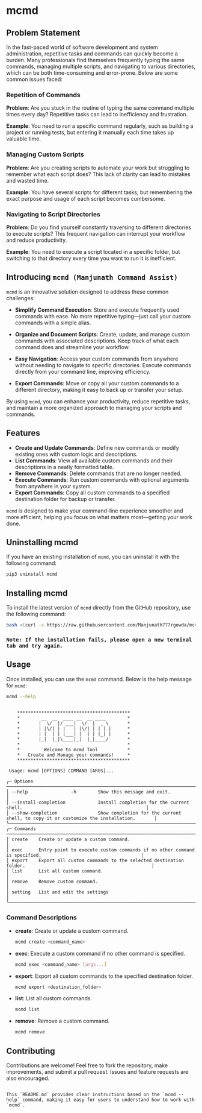 # mcmd

## Problem Statement

In the fast-paced world of software development and system administration, repetitive tasks and commands can quickly become a burden. Many professionals find themselves frequently typing the same commands, managing multiple scripts, and navigating to various directories, which can be both time-consuming and error-prone. Below are some common issues faced:

### Repetition of Commands

**Problem**: Are you stuck in the routine of typing the same command multiple times every day? Repetitive tasks can lead to inefficiency and frustration.

**Example**: You need to run a specific command regularly, such as building a project or running tests, but entering it manually each time takes up valuable time.

### Managing Custom Scripts

**Problem**: Are you creating scripts to automate your work but struggling to remember what each script does? This lack of clarity can lead to mistakes and wasted time.

**Example**: You have several scripts for different tasks, but remembering the exact purpose and usage of each script becomes cumbersome.

### Navigating to Script Directories

**Problem**: Do you find yourself constantly traversing to different directories to execute scripts? This frequent navigation can interrupt your workflow and reduce productivity.

**Example**: You need to execute a script located in a specific folder, but switching to that directory every time you want to run it is inefficient.

## Introducing `mcmd (Manjunath Command Assist)`

`mcmd` is an innovative solution designed to address these common challenges:

- **Simplify Command Execution**: Store and execute frequently used commands with ease. No more repetitive typing—just call your custom commands with a simple alias.

- **Organize and Document Scripts**: Create, update, and manage custom commands with associated descriptions. Keep track of what each command does and streamline your workflow.

- **Easy Navigation**: Access your custom commands from anywhere without needing to navigate to specific directories. Execute commands directly from your command line, improving efficiency.

- **Export Commands**: Move or copy all your custom commands to a different directory, making it easy to back up or transfer your setup.

By using `mcmd`, you can enhance your productivity, reduce repetitive tasks, and maintain a more organized approach to managing your scripts and commands.

## Features

- **Create and Update Commands**: Define new commands or modify existing ones with custom logic and descriptions.
- **List Commands**: View all available custom commands and their descriptions in a neatly formatted table.
- **Remove Commands**: Delete commands that are no longer needed.
- **Execute Commands**: Run custom commands with optional arguments from anywhere in your system.
- **Export Commands**: Copy all custom commands to a specified destination folder for backup or transfer.

`mcmd` is designed to make your command-line experience smoother and more efficient, helping you focus on what matters most—getting your work done.

## Uninstalling mcmd

If you have an existing installation of `mcmd`, you can uninstall it with the following command:

```bash
pip3 uninstall mcmd
```

## Installing mcmd

To install the latest version of `mcmd` directly from the GitHub repository, use the following command:

```bash
bash <(curl -s https://raw.githubusercontent.com/Manjunath777rgowda/mcmd/main/install.sh)
```

### `Note: If the installation fails, please open a new terminal tab and try again.`

## Usage

Once installed, you can use the `mcmd` command. Below is the help message for `mcmd`:

```bash
mcmd --help
```

```plaintext

    ******************************************                            
    *        __  __  ____ __  __ ____        *
    *       |  \/  |/ ___|  \/  |  _ \       *
    *       | |\/| | |   | |\/| | | | |      *
    *       | |  | | |___| |  | | |_| |      *
    *       |_|  |_|\____|_|  |_|____/       *
    *                                        *
    *         Welcome to mcmd Tool           *
    *   Create and Manage your commands!     *
    ******************************************                            
                                                                                                                          
 Usage: mcmd [OPTIONS] COMMAND [ARGS]...                                                                                  
                                                                                                                          
╭─ Options ──────────────────────────────────────────────────────────────────────────────────────────────────────────────╮
│ --help                -h        Show this message and exit.                                                            │
│ --install-completion            Install completion for the current shell.                                              │
│ --show-completion               Show completion for the current shell, to copy it or customize the installation.       │
╰────────────────────────────────────────────────────────────────────────────────────────────────────────────────────────╯
╭─ Commands ─────────────────────────────────────────────────────────────────────────────────────────────────────────────╮
│ create    Create or update a custom command.                                                                           │
│ exec      Entry point to execute custom commands if no other command is specified.                                     │
│ export    Export all custom commands to the selected destination folder.                                               │
│ list      List all custom command.                                                                                     │
│ remove    Remove custom command.                                                                                       │
│ setting   List and edit the settings                                                                                   │
╰────────────────────────────────────────────────────────────────────────────────────────────────────────────────────────╯

```

### Command Descriptions

- **create**: Create or update a custom command.

  ```bash
  mcmd create <command_name>
  ```

- **exec**: Execute a custom command if no other command is specified.

  ```bash
  mcmd exec <command_name> [args...]
  ```

- **export**: Export all custom commands to the specified destination folder.

  ```bash
  mcmd export <destination_folder>
  ```

- **list**: List all custom commands.

  ```bash
  mcmd list
  ```

- **remove**: Remove a custom command.

  ```bash
  mcmd remove
  ```

## Contributing

Contributions are welcome! Feel free to fork the repository, make improvements, and submit a pull request. Issues and feature requests are also encouraged.

```

This `README.md` provides clear instructions based on the `mcmd --help` command, making it easy for users to understand how to work with `mcmd`.